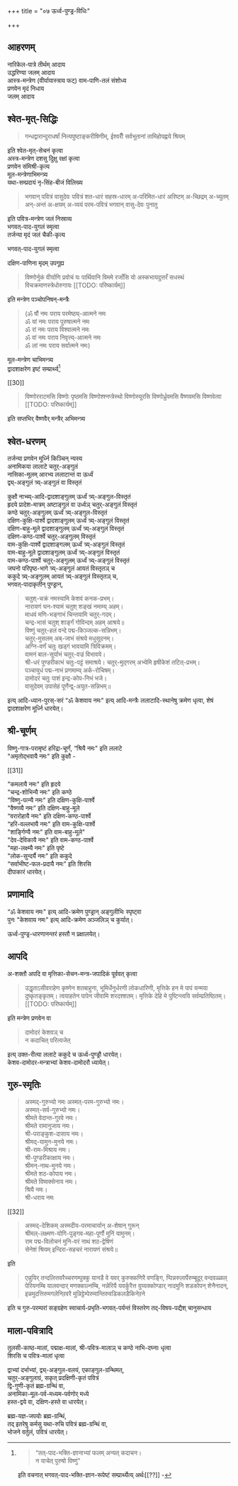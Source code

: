 +++
title = "०७ ऊर्ध्व-पुण्ड्र-विधिः"

+++

## आहरणम्
नारिकेल-पात्रे तीर्थम् आदाय  
उद्धरिण्या जलम् आदाय  
आस्त्र-मन्त्रेण (वीर्यायास्त्राय फट्) वाम-पाणि-तलं संशोध्य  
प्रणवेन मृदं निधाय  
जलम् आदाय  


## श्वेत-मृत्-सिद्धिः
> गन्धद्वारान्दुराधर्षां नित्यपुष्टाङ्करीषिणीम्, ईश्वरीँ सर्वभूतानां तामिहोपह्वये श्रियम् 

इति श्वेत-मृत्-सेचनं कृत्वा  
अस्त्र-मन्त्रेण दशसु दिुक्षु रक्षां कृत्वा  
प्रणवेन संमिश्री-कृत्य  
मूल-मन्त्रेणाभिमन्त्र्य  
यथा-सम्प्रदायं नृ-सिंह-बीजं विलिख्य  


> भगवान् पवित्रं वासुदेवः पवित्रं शत-धारं सहस्र-धारम् अ-परिमित-धारं अरिष्टम् अ-च्छिद्रम् अ-च्युतम् अन्-अन्तं अ-क्षयम् अ-व्ययं परम-पवित्रं भगवान् वासु-देवः पुनातु 

इति पवित्र-मन्त्रेण जलं निस्राव्य  
भगवत्-पाद-युगलं स्मृत्वा  
तर्जन्या मृदं जलं चैकी-कृत्य  

भगवत्-पाद-युगलं स्मृत्वा  

दक्षिण-पाणिना मृदम् उपगूह्य

> विष्णोर्नुकं वीर्याणि प्रवोचं यः पार्थिवानि विममे रजाँसि यो अस्कभायदुत्तरँ सधस्थं विचक्रमाणस्त्रेधोरुगायः
[[TODO: परिष्कार्यम्]]

इति मन्त्रेण पञ्चोपनिषन्-मन्त्रैः

> (ॐ षौं नमः पराय परमेष्ठ्य्-आत्मने नमः  
ॐ यां नमः पराय पुरुषात्मने नमः  
ॐ रां नमः पराय विश्वात्मने नमः  
ॐ वां नमः पराय निवृत्त्य्-आत्मने नमः  
ॐ लां नमः पराय सर्वात्मने नमः) 

मूल-मन्त्रेण चाभिमन्त्र्य  
द्वादशाक्षरेण इष्टं सम्प्रार्थ्य[^१_३०] 


[^१_३०]:    
    
    > “तत्-पाद-भक्ति-ज्ञानाभ्यां फलम् अन्यत् कदाचन।  
    न याचेत् पुरुषो विष्णुं”

    इति वचनात् भगवत्-पाद-भक्ति-ज्ञान-रूपेष्टं सम्प्रार्थ्येत्य् अर्थः[[??]] -

[[30]]

> विष्णोरराटमसि विष्णोः पृष्ठमसि विष्णोश्श्नप्त्रेस्थो विष्णोस्यूरसि विष्णोर्ध्रुवमसि वैष्णवमसि विष्णवेत्वा  
[[TODO: परिष्कार्यम्]]

इति सप्तभिर् वैष्णवैर् मन्त्रैर् अभिमन्त्र्य  

## श्वेत-धरणम्
तर्जन्या प्रणवेन मूर्ध्नि किञ्चिन् न्यस्य  
अनामिकया लालाटे चतुर्-अङ्गुलं  
नासिका-मूलम् आरभ्य ललाटान्तं वा ऊर्ध्वं  
द्व्य्-अङ्गुलं त्र्य्-अङ्गुलं वा विस्तृतं  

कुक्षौ नाभ्ब्य्-आदि-द्वादशाङ्गुलम् ऊर्ध्वं त्र्य्-अङ्गुल-विस्तृतं  
हृदये प्रादेश-मात्रम् अष्टाङ्गुलं वा उर्ध्वञ् चतुर्-अङ्गुलं विस्तृतं  
कण्ठे चतुर्-अङ्गुलम् ऊर्ध्वं त्र्य्-अङ्गुल-विस्तृतं  
दक्षिण-कुक्षि-पार्श्वे द्वादशाङ्गुलम् ऊर्ध्वं त्र्य्-अङ्गुलं विस्तृतं  
दक्षिण-बाहु-मूले द्वादशाङ्गुलम् ऊर्ध्वं त्र्य्-अङ्गुलं विस्तृतं  
दक्षिण-कण्ठ-पार्श्वे चतुर्-अङ्गुलम् विस्तृतं  
वाम-कुक्षि-पार्श्वे द्वादशाङ्गलम् ऊर्ध्वं त्र्य्-अङ्गुलं विस्तृतं  
वाम-बाहु-मूले द्वादशाङ्गुलम् ऊर्ध्वं त्र्य्-अङ्गुलं विस्तृतं  
वाम-कण्ठ-पार्श्वे चतुर्-अङ्गुलम् ऊर्ध्वं त्र्य्-अङ्गुलं विस्तृतं  
जघनो परिपृष्ठ-भागे त्र्य्-अङ्गुलं आयतं विस्तृतञ् च  
ककुदे त्र्य्-अङ्गुलम् आयतं त्र्य्-अङ्गुलं विस्तृतञ् च,  
भगवत्-पादाकृतीन् पुण्ड्रान्,

> चतुश्-चक्रं नमस्यामि केशवं कनक-प्रभम्।  
नारायणं घन-श्यामं चतुश् शङ्खं नमाम्य् अहम्।  
माधवं मणि-भङ्गाभं चिन्तयामि चतुर्-गदम्।  
चन्द्र-भासं चतुश् शार्ङ्गं गोविन्दम् अहम् आश्रये॥  
विष्णुं चतुर्-हलं वन्दे पद्म-किञ्जल्क-सन्निभम्।  
चतुर्-मुसलम् अब्-जाभं संश्रये मधुसूदनम्।  
अग्नि-वर्णं चतुः खड्गं भावयामि त्रिविक्रमम्।  
वामनं बाल-सूर्याभं चतुर्-वज्रं विभावये।   
श्री-धरं पुण्डरीकाभं चतुः-पट्टं समाश्रये। 
चतुर्-मुद्गरम् अभ्येमि हृषीकेशं तटित्-प्रभम्।  
पञ्चायुधं पद्म-नाभं प्रणमाम्य् अर्क-रोचिषम्।  
दामोदरं चतुः पाशं इन्द्र-कोप-निभं भजे।  
वासुदेवम् उपासेहं पूर्णेन्द्व्-अयुत-सन्निभम्॥

इत्य् आदि-ध्यान-पुरस्-सरं “ॐ केशवाय नमः" इत्य् आदि-मन्त्रैः ललाटादि-स्थानेषु क्रमेण धृत्वा, शेषं द्वादशाक्षरेण मूर्ध्नि धारयेत्।  

## श्री-चूर्णम्
विष्णु-गात्र-परामृष्टं हरिद्रा-चूर्णं, “श्रियै नमः" इति ललाटे  
"अमृतोद्भवायै नमः" इति कुक्षौ -

[[31]]

"कमलायै नमः" इति हृदये  
"चन्द्र-शोभिन्यै नमः" इति कण्ठे  
"विष्णु-पत्न्यै नमः" इति दक्षिण-कुक्षि-पार्श्वे  
"वैष्णव्यै नमः” इति दक्षिण-बाहु-मूले  
“वरारोहायै नमः" इति दक्षिण-कण्ठ-पार्श्वे  
“हरि-वल्लभायै नमः" इति वाम-कुक्षि-पार्श्वे  
"शार्ङ्गिण्यै नमः" इति वाम-बाहु-मूले"  
"देव-देविकायै नमः" इति वाम-कण्ठ-पार्श्वे  
"महा-लक्ष्म्यै नमः" इति पृष्टे  
"लोक-सुन्दर्यै नमः" इति ककुदे  
“सर्वाभीष्ट-फल-प्रदायै नमः” इति शिरसि  
दीपाकारं धारयेत्।

## प्रणामादि
“ॐ केशवाय नमः" इत्य् आदि-क्रमेण पुण्ड्रान् अङ्गुलीभिः स्पृष्ट्वा  
पुनः "केशवाय नमः" इत्य् आदि-क्रमेण अञ्जलिञ् च कुर्यात्।  

ऊर्ध्व-पुण्ड्र-धारणानन्तरं हस्तौ न प्रक्षालयेत्।  

## आपदि
अ-शक्तौ अपदि वा मृत्तिका-सेचन-मन्त्र-जपादिकं पूर्ववत् कृत्वा 

> उद्धृताऽसीवराहेण कृष्णेन शतबाहुना, भूमिर्धेनुर्धरणी लोकधारिणी, मृत्तिके हन मे पापं यन्मया दुष्कृतङ्कृतम्। त्वयाहतेन पापेन जीवामि शरदश्शतम्। मृत्तिके देहि मे पुष्टिन्त्वयि सर्वम्प्रतिष्ठितम्। 
[[TODO: परिष्कार्यम्]]

इति मन्त्रेण प्रणवेन वा 

> दामोदरं केशवञ् च  
> न कदाचित् परित्यजेत् 

इत्य् उक्त-रीत्या ललाटे ककुदे च ऊर्ध्व-पुण्ड्रौ धारयेत्।  
केशव-दामोदर-मन्त्राभ्यां केशव-दामोदरौ ध्यायेत्। 

## गुरु-स्मृतिः
> अस्मद्-गुरुभ्यो नमः अस्मत्-परम-गुरुभ्यो नमः।  
अस्मत्-सर्व-गुरुभ्यो नमः।  
श्रीमते वेदान्त-गुरवे नमः।  
श्रीमते रामानुजाय नमः।  
श्री-पराङ्कुश-दासाय नमः।  
श्रीमद्-यामुन-मुनये नमः।  
श्री-राम-मिश्राय नमः।  
श्री-पुण्डरीकाक्षाय नमः।  
श्रीमन्-नाथ-मुनये नमः।  
श्रीमते शठ-कोपाय नमः।  
श्रीमते विष्वक्सेनाय नमः।  
श्रियै नमः।  
श्री-धराय नमः

[[32]]

> अस्मद्-देशिकम् अस्मदीय-परमाचार्यान् अ-शेषान् गुरून्  
श्रीमल्-लक्ष्मण-योगि-पुङ्गव-महा-पूर्णौ मुनिं यामुनम्।  
राम पद्म-विलोचनं मुनि-वरं नाथं शठ-द्वेषिणं  
सेनेशं श्रियम् इन्दिरा-सहचरं नारायणं संश्रये॥

इति

> एन्नुयिर् तन्दलित्तवरैच्चरणम्पुक्कु यानडै वे यवर् कुरुक्कणिरै वणङ्गि, प्पिन्नरुलार्पेरुम्बूदूर् वन्दवळ्ळल् पेरियनम्बि यालवन्दार् मणक्काल्नम्बि, नन्नेरियै यवर्कुरैत्त वुय्यक्कोण्डार् नादमुनि शडकोपन् शेनैनादन्, इन्नमुदत्तिरुमगलेनिऱवरै मुन्निट्टेम्पेरुमान्तिरुवडिकलडैकिनेऱने

इति च गुरु-परम्परां सङ्ग्रहेण स्वाचार्य-प्रभृति-भगवत्-पर्यन्तं विस्तरेण तद्-विषय-पद्यैश् चानुसन्धाय  

## माला-पवित्रादि
तुलसी-काष्ठ-मालां, पद्माक्ष-मालां, श्री-पवित्र-मालाञ् च कण्ठे नाभि-दघ्नाः धृत्वा  
शिरसि च पवित्र-मालां धृत्वा  

द्वाभ्यां दर्भाभ्यां, द्व्य्-अङ्गुल-वलयं, एकाङ्गुल-ग्रन्थिमत्,  
चतुर्-अङ्गुलाग्रं, सकृत् प्रदक्षिणी-कृतं पवित्रं  
द्वि-गुणी-कृतं ब्रह्म-ग्रन्थिं वा,  
अनामिका-मूल-पर्व-मध्यम-पर्वणोर् मध्ये  
हस्त-द्वये वा, दक्षिण-हस्ते वा धारयेत्।

ब्रह्म-यज्ञ-जपयोः ब्रह्म-ग्रन्थिं,  
तद् इतरेषु कर्मसु यथा-रुचि पवित्रं ब्रह्म-ग्रन्थिं वा,  
भोजने वर्तुलं, पवित्रं धारयेत्। 
